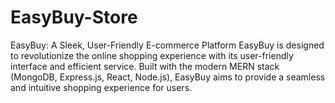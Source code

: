 # EasyBuy-Store
EasyBuy: A Sleek, User-Friendly E-commerce Platform  EasyBuy is designed to revolutionize the online shopping experience with its user-friendly interface and efficient service. Built with the modern MERN stack (MongoDB, Express.js, React, Node.js), EasyBuy aims to provide a seamless and intuitive shopping experience for users.
